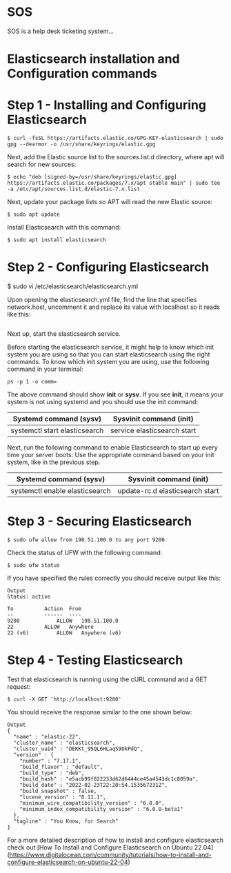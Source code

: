 # SOS
SOS is a help desk ticketing system...

# Elasticsearch installation and Configuration commands

# Step 1 - Installing and Configuring Elasticsearch
```
$ curl -fsSL https://artifacts.elastic.co/GPG-KEY-elasticsearch | sudo gpg --dearmor -o /usr/share/keyrings/elastic.gpg
```

Next, add the Elastic source list to the sources.list.d directory, where apt will search for new sources:

```
$ echo "deb [signed-by=/usr/share/keyrings/elastic.gpg] https://artifacts.elastic.co/packages/7.x/apt stable main" | sudo tee -a /etc/apt/sources.list.d/elastic-7.x.list
```
Next, update your package lists so APT will read the new Elastic source:

```
$ sudo apt update
```

Install Elasticsearch with this command:

```
$ sudo apt install elasticsearch
```

# Step 2 - Configuring Elasticsearch
$ sudo vi /etc/elasticsearch/elasticsearch.yml

Upon opening the elasticsearch.yml file, find the line that specifies network.host, uncomment it and replace its value with localhost so it reads like this:

```network.host: localhost
```
Next up, start the elasticsearch service.

Before starting the elasticsearch service, it might help to know which init system you are using so that you can start elasticsearch using the right commands.
To know which init system you are using, use the following command in your terminal:

```
ps -p 1 -o comm=
```
The above command should show **init** or **sysv**. If you see **init**, it means your system is not using systemd and you should use the init command:

| Systemd command (**sysv**)    | Sysvinit command (**init**) |
|-------------------------------|-----------------------------|
| systemctl start elasticsearch | service elasticsearch start |


Next, run the following command to enable Elasticsearch to start up every time your server boots:
Use the appropriate command based on your init system, like in the previous step.

| Systemd command (**sysv**)    | Sysvinit command (**init**)     |
|-------------------------------|---------------------------------|
| systemctl enable elasticsearch| update-rc.d elasticsearch start |


# Step 3 - Securing Elasticsearch

```
$ sudo ufw allow from 198.51.100.0 to any port 9200
```

Check the status of UFW with the following command:

```
$ sudo ufw status
```

If you have specified the rules correctly you should receive output like this:

```
Output
Status: active

To			Action	From
--			------	----
9200			ALLOW	198.51.100.0
22			ALLOW	Anywhere
22 (v6)			ALLOW 	Anywhere (v6)
```
# Step 4 - Testing Elasticsearch
Test that elasticsearch is running using the cURL command and a GET request:

```
$ curl -X GET 'http://localhost:9200'
```

You should receive the response similar to the one shown below:

```
Output
{
  "name" : "elastic-22",
  "cluster_name" : "elasticsearch",
  "cluster_uuid" : "DEKKt_95QL6HLaqS9OkPdQ",
  "version" : {
    "number" : "7.17.1",
    "build_flavor" : "default",
    "build_type" : "deb",
    "build_hash" : "e5acb99f822233d62d6444ce45a4543dc1c8059a",
    "build_date" : "2022-02-23T22:20:54.153567231Z",
    "build_snapshot" : false,
    "lucene_version" : "8.11.1",
    "minimum_wire_compatibility_version" : "6.8.0",
    "minimum_index_compatibility_version" : "6.0.0-beta1"
  },
  "tagline" : "You Know, for Search"
}
```

For a more detailed description of how to install and configure elasticsearch check out [How To Install and Configure Elasticsearch on Ubuntu 22.04]
(https://www.digitalocean.com/community/tutorials/how-to-install-and-configure-elasticsearch-on-ubuntu-22-04)
